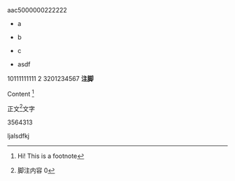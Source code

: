 aac5000000222222


- a
- b

- c
- asdf

10111111111
2
3201234567
**注脚**    

Content [^1]

[^1]: Hi! This is a footnote

正文[^9]文字
[^9]: 脚注内容
0


3564313

ljalsdfkj